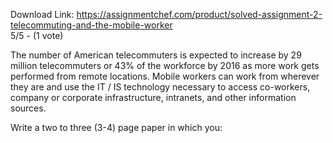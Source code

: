 Download Link: https://assignmentchef.com/product/solved-assignment-2-telecommuting-and-the-mobile-worker
<br>
5/5 - (1 vote)

The number of American telecommuters is expected to increase by 29 million telecommuters or 43% of the workforce by 2016 as more work gets performed from remote locations. Mobile workers can work from wherever they are and use the IT / IS technology necessary to access co-workers, company or corporate infrastructure, intranets, and other information sources.



Write a two to three (3-4) page paper in which you: